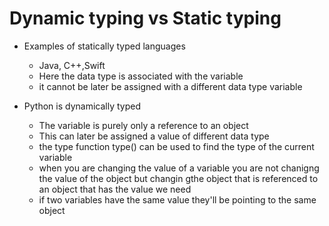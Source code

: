 # Dynamic typing vs Static typing 

* Examples of statically typed languages 
	* Java, C++,Swift
	* Here the data type is associated with the variable
	* it cannot be later be assigned with a different data type variable

* Python is dynamically typed
	* The variable is purely only a reference to an object 
	* This can later be assigned a value of different data type
	* the type function type() can be used to find the type of the current variable
	* when you are changing the value of a variable you are not chanigng the value of the object but changin gthe object that is referenced to an object that has the value we need
	* if two variables have the same value they'll be pointing to the same object
